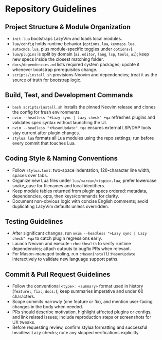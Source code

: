 # Repository Guidelines

## Project Structure & Module Organization
- `init.lua` bootstraps LazyVim and loads local modules.
- `lua/config` holds runtime behavior (`options.lua`, `keymaps.lua`, `autocmds.lua`, plus module-specific toggles under `options/`).
- `lua/plugins` is split by domain (`ai`, `editor`, `lang`, `lsp`, `tools`, `ui`); keep new specs inside the closest matching folder.
- `docs/dependencies.md` lists required system packages; update it whenever bootstrap prerequisites change.
- `scripts/install.sh` provisions Neovim and dependencies; treat it as the source of truth for bootstrap logic.

## Build, Test, and Development Commands
- `bash scripts/install.sh` installs the pinned Neovim release and clones the config for fresh environments.
- `nvim --headless "+Lazy sync | Lazy check" +qa` refreshes plugins and validates spec syntax without launching the UI.
- `nvim --headless "+MasonUpdate" +qa` ensures external LSP/DAP tools stay current after plugin changes.
- `stylua lua` formats all Lua modules using the repo settings; run before every commit that touches Lua.

## Coding Style & Naming Conventions
- Follow `stylua.toml`: two-space indentation, 120-character line width, spaces over tabs.
- Organize new Lua files under `lua/<area>/<topic>.lua`; prefer lowercase snake_case for filenames and local identifiers.
- Keep module tables returned from plugin specs ordered: metadata, dependencies, opts, then keys/commands for clarity.
- Document non-obvious logic with concise English comments; avoid duplicating LazyVim defaults unless overridden.

## Testing Guidelines
- After significant changes, run `nvim --headless "+Lazy sync | Lazy check" +qa` to catch plugin regressions early.
- Launch Neovim and execute `:checkhealth` to verify runtime dependencies; attach outputs to bugfix PRs when relevant.
- For Mason-managed tooling, run `:MasonInstall`/`:MasonUpdate` interactively to validate new language support paths.

## Commit & Pull Request Guidelines
- Follow the conventional `<type>: <summary>` format used in history (`feature:`, `fix:`, `docs:`); keep summaries imperative and under 60 characters.
- Scope commits narrowly (one feature or fix), and mention user-facing changes in the body when needed.
- PRs should describe motivation, highlight affected plugins or configs, and link related issues; include reproduction steps or screenshots for UX tweaks.
- Before requesting review, confirm stylua formatting and successful headless Lazy checks; note any skipped verifications explicitly.
